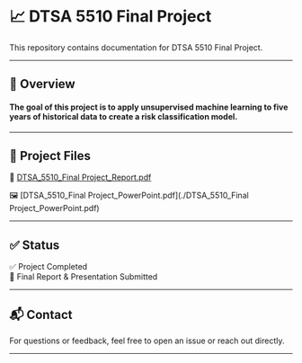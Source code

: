 # 📈 DTSA 5510 Final Project

This repository contains documentation for DTSA 5510 Final Project. 

---

## 📝 Overview

#### The goal of this project is to apply unsupervised machine learning to five years of historical data to create a risk classification model.

---

## 📂 Project Files
📄 [DTSA_5510_Final Project_Report.pdf]([https://github.com/peculiardatabits/DTSA-5510-Final-Project/blob/main/DTSA_5510_Final%20Project_Report.pdf])

:framed_picture: [DTSA_5510_Final Project_PowerPoint.pdf](./DTSA_5510_Final Project_PowerPoint.pdf)

---

## ✅ Status

✅ Project Completed  
📌 Final Report & Presentation Submitted

---

## 📬 Contact

For questions or feedback, feel free to open an issue or reach out directly.

---

